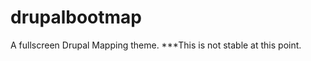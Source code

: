 drupalbootmap
=============

A fullscreen Drupal Mapping theme. ***This is not stable at this point.
